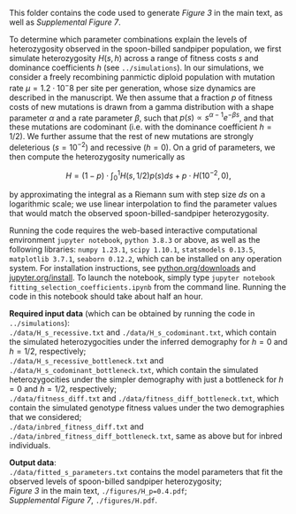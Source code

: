 This folder contains the code used to generate _Figure 3_ in the main text, as well as _Supplemental Figure 7_.

To determine which parameter combinations explain the levels of heterozygosity observed in the spoon-billed sandpiper population, we first simulate heterozygosity $H(s,h)$ across a range of fitness costs $s$ and dominance coefficients $h$ (see `../simulations`). In our simulations, we consider a freely recombining panmictic diploid population with mutation rate $\mu = 1.2 \cdot 10^-8$ per site per generation, whose size dynamics are described in the manuscript. We then assume that a fraction $p$ of fitness costs of new mutations is drawn from a gamma distribution with a shape parameter $\alpha$ and a rate parameter $\beta$, such that $p(s) \propto s^{\alpha-1}e^{-\beta s}$, and that these mutations are codominant (i.e. with the dominance coefficient $h=1/2$). We further assume that the rest of new mutations are strongly deleterious ($s=10^{-2}$) and recessive ($h=0$). On a grid of parameters, we then compute the heterozygosity numerically as  
```math
H=(1-p)\cdot \int_{0}^{1}H(s,1/2)p(s)ds+p\cdot H(10^{-2},0),
```
by approximating the integral as a Riemann sum with step size $ds$ on a logarithmic scale; we use linear interpolation to find the parameter values that would match the observed spoon-billed-sandpiper heterozygosity. 

Running the code requires the web-based interactive computational environment `jupyter notebook`, `python 3.8.3` or above, as well as the following libraries: `numpy 1.23.1`, `scipy 1.10.1`, `statsmodels 0.13.5`, `matplotlib 3.7.1`, `seaborn 0.12.2`, which can be installed on any operation system. For installation instructions, see [python.org/downloads](https://www.python.org/downloads/) and [jupyter.org/install](https://jupyter.org/install). To launch the notebook, simply type `jupyter notebook fitting_selection_coefficients.ipynb` from the command line. Running the code in this notebook should take about half an hour. 

**Required input data** (which can be obtained by running the code in `../simulations`):  
`./data/H_s_recessive.txt` and `./data/H_s_codominant.txt`, which contain the simulated heterozygocities under the inferred demography for $h=0$ and $h=1/2$, respectively;  
`./data/H_s_recessive_bottleneck.txt` and `./data/H_s_codominant_bottleneck.txt`, which contain the simulated heterozygocities under the simpler demography with just a bottleneck for $h=0$ and $h=1/2$, respectively;  
`./data/fitness_diff.txt` and `./data/fitness_diff_bottleneck.txt`, which contain the simulated genotype fitness values under the two demographies that we considered;  
`./data/inbred_fitness_diff.txt` and `./data/inbred_fitness_diff_bottleneck.txt`, same as above but for inbred individuals.  

**Output data**:  
`./data/fitted_s_parameters.txt` contains the model parameters that fit the observed levels of spoon-billed sandpiper heterozygosity;  
_Figure 3_ in the main text, `./figures/H_p=0.4.pdf`;  
_Supplemental Figure 7_, `./figures/H.pdf`.  
